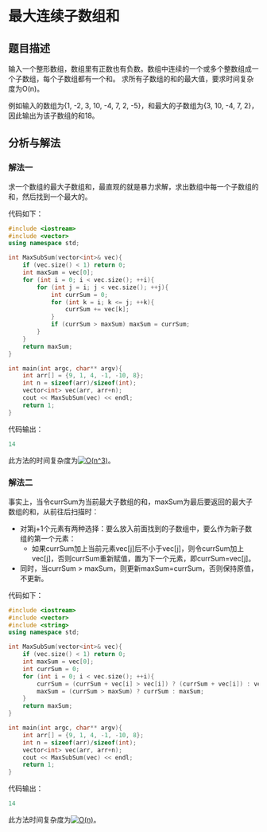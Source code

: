 # 最大连续子数组和

## 题目描述

输入一个整形数组，数组里有正数也有负数。数组中连续的一个或多个整数组成一个子数组，每个子数组都有一个和。 求所有子数组的和的最大值，要求时间复杂度为O(n)。

例如输入的数组为{1, -2, 3, 10, -4, 7, 2, -5}，和最大的子数组为{3, 10, -4, 7, 2}， 因此输出为该子数组的和18。

## 分析与解法

### 解法一

求一个数组的最大子数组和，最直观的就是暴力求解，求出数组中每一个子数组的和，然后找到一个最大的。

代码如下：

```c++
#include <iostream>
#include <vector>
using namespace std;

int MaxSubSum(vector<int>& vec){
    if (vec.size() < 1) return 0;
    int maxSum = vec[0];
    for (int i = 0; i < vec.size(); ++i){
        for (int j = i; j < vec.size(); ++j){
            int currSum = 0;
            for (int k = i; k <= j; ++k){
                currSum += vec[k];
            }
            if (currSum > maxSum) maxSum = currSum;
        }
    }
    return maxSum;
}

int main(int argc, char** argv){
    int arr[] = {9, 1, 4, -1, -10, 8};
    int n = sizeof(arr)/sizeof(int);
    vector<int> vec(arr, arr+n);
    cout << MaxSubSum(vec) << endl;
    return 1;
}
```

代码输出：

```c++
14
```

此方法的时间复杂度为<a href="https://www.codecogs.com/eqnedit.php?latex=O(n^3)" target="_blank"><img src="https://latex.codecogs.com/gif.latex?O(n^3)" title="O(n^3)" /></a>。

### 解法二

事实上，当令currSum为当前最大子数组的和，maxSum为最后要返回的最大子数组的和，从前往后扫描时：

- 对第j+1个元素有两种选择：要么放入前面找到的子数组中，要么作为新子数组的第一个元素：
    - 如果currSum加上当前元素vec[j]后不小于vec[j]，则令currSum加上vec[j]，否则currSum重新赋值，置为下一个元素，即currSum=vec[j]。
- 同时，当currSum > maxSum，则更新maxSum=currSum，否则保持原值，不更新。

代码如下：

```c++
#include <iostream>
#include <vector>
#include <string>
using namespace std;

int MaxSubSum(vector<int>& vec){
    if (vec.size() < 1) return 0;
    int maxSum = vec[0];
    int currSum = 0;
    for (int i = 0; i < vec.size(); ++i){
        currSum = (currSum + vec[i] > vec[i]) ? (currSum + vec[i]) : vec[i];
        maxSum = (currSum > maxSum) ? currSum : maxSum;
    }
    return maxSum;
}

int main(int argc, char** argv){
    int arr[] = {9, 1, 4, -1, -10, 8};
    int n = sizeof(arr)/sizeof(int);
    vector<int> vec(arr, arr+n);
    cout << MaxSubSum(vec) << endl;
    return 1;
}
```

代码输出：

```c++
14
```

此方法时间复杂度为<a href="https://www.codecogs.com/eqnedit.php?latex=O(n)" target="_blank"><img src="https://latex.codecogs.com/gif.latex?O(n)" title="O(n)" /></a>。